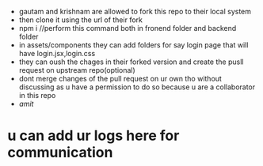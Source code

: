 - gautam and krishnam are allowed to fork this repo to their local system 
- then clone it using the url of their fork
- npm i //perform this command both in fronend folder and backend folder
- in assets/components they can add folders for say login page that will have login.jsx,login.css
- they can oush the chages in their forked version and create the pusll request on upstream repo(optional)
- dont merge changes of the pull request on ur own tho without discussing as u have a permission to do so because u are a collaborator in this repo
- *amit*

# u can add ur logs here for communication
